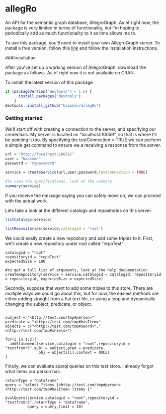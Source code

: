 # allegRo
An API for the semantic graph database, AllegroGraph. As of right now, the package is very limited in terms of functionality, but I'm hoping to periodically
add as much functionality to it as time allows me to.

To use this package, you'll need to install your own AllegroGraph server. To install a free version, follow this [link](http://franz.com/agraph/downloads/)
and follow the installation instructions.

###Installation

After you've set up a working version of AllegroGraph, download the package as follows. As of right now it is not available on CRAN.

To install the latest version of this package

```R
if (packageVersion("devtools") < 1.6) {
      install.packages("devtools")
    }
devtools::install_github("baasman/allegRo")
```

### Getting started

We'll start off with creating a connection to the server, and specifying our credentials. My server is located on "localhost:10059", so that is where
I'll be pointing it too. By specifying the testConnection = TRUE we can perform a simple get command to ensure we a receiving a response from the server.

```r
url = "http://localhost:10035/"
user = "baasman"
password = "mypassword"

service = createService(url,user,password,testConnection = TRUE)

#to view the specifications, look at the summary
summary(service)
```

If you receive the message saying you can safely move on, we can proceed with the actual work.

Lets take a look at the different catalogs and repositories on this server. 

```r
listCatalogs(service)

listRepositories(service,catalogid = "root")
```

We could easily create a new repository and add some triples to it. First, we'll create a new repository under root called "repoTest"

```{r}
catalogid = "root"
repositoryid = "repoTest"
expectedSize = 100

#to get a full list of arguments, look at the help documentation
createRepository(service = service,catalogid = catalogid, repositoryid = repositoryid, expectedSize = expectedSize)
```

Secondly, suppose that want to add some triples to this store. There are multiple ways we could go about this, but for now, the easiest methods are either 
adding straight from a flat text file, or using a loop and dynamically changing the subject, predicate, or object.

```{r}

subject = "<http://test.com/tmp#person>"
predicate = "<http://test.com/tmp#hasItem>"
objects = c("<http://test.com/tmp#sword>","<http://test.com/tmp#shield>")

for(i in 1:2){
  addStatement(service,catalogid = "root",repositoryid = "testfromr5",subj = subject,pred = predicate,
               obj = objects[i],context = NULL)
}

```

Finally, we can evaluate sparql queries on this test store. I already forgot what items our person has.

```{r}
returnType = "dataframe"
query = "select ?items {<http://test.com/tmp#person> <http://test.com/tmp#hasItem> ?items }"

evalQuery(service,catalogid = "root",repositoryid = "testfromr5",returnType = "dataframe",
          query = query,limit = 10)

```



